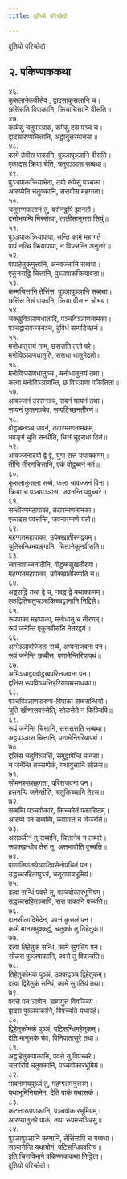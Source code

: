 ```yaml
---
title: दुतियो परिच्छेदो

---
```

दुतियो परिच्छेदो  


## २. पकिण्णककथा

४६.  
कुसलानेकवीसेव , द्वादसाकुसलानि च।  
छत्तिंसति विपाकानि, क्रियाचित्तानि वीसति॥  
४७.  
कामेसु चतुपञ्ञास, रूपेसु दस पञ्च च।  
द्वादसारुप्पचित्तानि, अट्ठानुत्तरमानसा॥  
४८.  
कामे तेवीस पाकानि, पुञ्ञापुञ्ञानि वीसति।  
एकादस क्रिया चेति, चतुपञ्ञास सब्बथा॥  
४९.  
पुञ्ञपाकक्रियाभेदा, तयो रूपेसु पञ्चका।  
आरुप्पेति चतुक्कानि, सत्तवीस महग्गता॥  
५०.  
चतुमग्गफलानं तु, वसेनट्ठपि झानतो।  
दसोभयम्पि मिस्सेत्वा, तालीसानुत्तरा सियुं॥  
५१.  
पुञ्ञपाकक्रियापापा, सन्ति कामे महग्गते।  
पापं नत्थि क्रियापापा, न विज्जन्ति अनुत्तरे॥  
५२.  
पापाहेतुकमुत्तानि, अनवज्जानि सब्बथा।  
एकूनसट्ठि चित्तानि, पुञ्ञपाकक्रियावसा॥  
५३.  
कम्मचित्तानि तेत्तिंस, पुञ्ञापुञ्ञानि सब्बथा।  
छत्तिंस तेसं पाकानि, क्रिया वीस न चोभयं॥  
५४.  
चक्खुविञ्ञाणधातादि, पञ्चविञ्ञाणनामका।  
पञ्चद्वारावज्जनञ्च, दुविधं सम्पटिच्छनं॥  
५५.  
मनोधातुत्तयं नाम, छसत्तति ततो परे।  
मनोविञ्ञाणधातूति, सत्तधा धातुभेदतो॥  
५६.  
मनोविञ्ञाणधातुञ्च , मनोधातुत्तयं तथा।  
कत्वा मनोविञ्ञाणन्ति, छ विञ्ञाणा पकित्तिता॥  
५७.  
आवज्जनं दस्सनञ्च, सवनं घायनं तथा।  
सायनं फुसनञ्चेव, सम्पटिच्छनतीरणं॥  
५८.  
वोट्ठब्बनञ्च जवनं, तदारम्मणनामकम्।  
भवङ्गं चुति सन्धीति, चित्तं चुद्दसधा ठितं॥  
५९.  
आवज्जनादयो द्वे द्वे, युगा सत्त यथाक्कमम्।  
तीणि तीरणचित्तानि, एकं वोट्ठब्बनं मतं॥  
६०.  
कुसलाकुसला सब्बे, फला चावज्जनं विना।  
क्रिया च पञ्चपञ्ञास, जवनन्ति पवुच्चरे॥  
६१.  
सन्तीरणमहापाका, तदारम्मणनामका।  
एकादस पवत्तन्ति, जवनारम्मणे यतो॥  
६२.  
महग्गतमहापाका, उपेक्खातीरणद्वयम्।  
चुतिसन्धिभवङ्गानि, चित्तानेकूनवीसति॥  
६३.  
जवनावज्जनादीनि, वोट्ठब्बसुखतीरणा।  
महग्गतमहापाका, उपेक्खातीरणाति च॥  
६४.  
अट्ठसट्ठि तथा द्वे च, नवट्ठ द्वे यथाक्कमम्।  
एकद्वितिचतुप्पञ्चकिच्चट्ठानानि निद्दिसे॥  
६५.  
रूपपाका महापाका, मनोधातु च तीरणम्।  
रूपं जनेन्ति एकूनवीसति नेतरद्वयं॥  
६६.  
अभिञ्ञावज्जिता सब्बे, अप्पनाजवना पन।  
रूपं जनेन्ति छब्बीस, पणामेन्तिरियापथं॥  
६७.  
अभिञ्ञाद्वयवोट्ठब्बपरित्तजवना पन।  
द्वत्तिंस रूपविञ्ञत्तिइरियापथसाधका॥  
६८.  
पञ्चविञ्ञाणमारुप्प-विपाका सब्बसन्धियो।  
चुति खीणासवस्सेति, सोळसेते न किञ्चिपि॥  
६९.  
रूपं जनेन्ति चित्तानि, सत्तसत्तति सब्बथा।  
अट्ठपञ्ञास चित्तानि, पणामेन्तिरियापथं॥  
७०.  
द्वत्तिंस चतुविञ्ञत्तिं, समुट्ठापेन्ति मानसा।  
न जनेन्ति तस्सम्पेकं, यथावुत्तानि सोळस॥  
७१.  
सोमनस्ससहगता, परित्तजवना पन।  
हसनम्पि जनेन्तीति, चतुकिच्चानि तेरस॥  
७२.  
सब्बम्पि पञ्चवोकारे, किच्चमेतं पकासितम्।  
आरुप्पे पन सब्बम्पि, रूपायत्तं न विज्जति॥  
७३.  
असञ्ञीनं तु सब्बानि, चित्तानेव न लब्भरे।  
रूपक्खन्धोव तेसं तु, अत्तभावोति वुच्चति॥  
७४.  
पाणातिपातथेय्यादिवसेनोपचितं पन।  
उद्धच्चरहितापुञ्ञं, चतुरापायभूमियं॥  
७५.  
दत्वा सन्धिं पवत्ते तु, पञ्चवोकारभूमियम्।  
उद्धच्चसहितञ्चापि, सत्त पाकानि पच्चति॥  
७६.  
दानसीलादिभेदेन, पवत्तं कुसलं पन।  
कामे मानसमुक्कट्ठं, चतुक्कं तु तिहेतुकं॥  
७७.  
दत्वा तिहेतुकं सन्धिं, कामे सुगतियं पन।  
सोळस पुञ्ञपाकानि, पवत्ते तु विपच्चति॥  
७८.  
तिहेतुकोमकं पुञ्ञं, उक्कट्ठञ्च द्विहेतुकम्।  
दत्वा द्विहेतुकं सन्धिं, कामे सुगतियं तथा॥  
७९.  
पवत्ते पन ञाणेन, सम्पयुत्तं विवज्जिय।  
द्वादस पुञ्ञपाकानि, विपच्चति यथारहं॥  
८०.  
द्विहेतुकोमकं पुञ्ञं, पटिसन्धिमहेतुकम्।  
देति मानुसके चेव, विनिपातासुरे तथा॥  
८१.  
अट्ठाहेतुकपाकानि, पवत्ते तु विपच्चरे।  
चत्तारिपि चतुक्कानि, पञ्चवोकारभूमियं॥  
८२.  
भावनामयपुञ्ञं तु, महग्गतमनुत्तरम्।  
यथाभूमिनियामेन, देति पाकं यथासकं॥  
८३.  
कटत्तारूपपाकानि, पञ्चवोकारभूमियम्।  
आरुप्पानुत्तरे पाकं, तथा रूपमसञ्ञिसु॥  
८४.  
पुञ्ञापुञ्ञानि कम्मानि, तेत्तिंसापि च यब्बथा।  
सञ्जनेन्ति यथायोगं, पटिसन्धिपवत्तियं॥  
इति चित्तविभागे पकिण्णककथा निट्ठिता।  
दुतियो परिच्छेदो।  